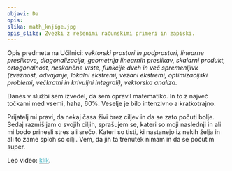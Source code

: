 ```yaml
---
objavi: Da
opis: 
slika: math_knjige.jpg
opis_slike: Zvezki z rešenimi računskimi primeri in zapiski.
---
```

Opis predmeta na Učilnici: <i>vektorski prostori in podprostori, linearne preslikave, diagonalizacija, geometrija linearnih preslikav, skalarni produkt, ortogonalnost, neskončne vrste, funkcije dveh in več spremenljivk (zveznost, odvajanje, lokalni ekstremi, vezani ekstremi, optimizacijski problemi, večkratni in krivuljni integrali), vektorska analiza.</i>

Danes v službi sem izvedel, da sem opravil matematiko. In to z največ točkami med vsemi, haha, 60%. Veselje je bilo intenzivno a kratkotrajno.

Prijatelj mi pravi, da nekaj časa živi brez ciljev in da se zato počuti bolje. Sedaj razmišljam o svojih ciljih, sprašujem se, kateri so moji naslednji in ali mi bodo prinesli stres ali srečo. Kateri so tisti, ki nastanejo iz nekih želja in ali to zame sploh so cilji. Vem, da jih ta trenutek nimam in da se počutim super.

Lep video: <a href="https://www.youtube.com/watch?v=qHnIJeE3LAI"><font color="#44B3C2">klik</font></a>.